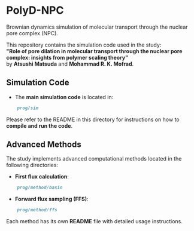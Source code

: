 # PolyD-NPC  
Brownian dynamics simulation of molecular transport through the nuclear pore complex (NPC).

This repository contains the simulation code used in the study:  
**"Role of pore dilation in molecular transport through the nuclear pore complex: insights from polymer scaling theory"**  
by **Atsushi Matsuda** and **Mohammad R. K. Mofrad**.  

## **Simulation Code**
- The **main simulation code** is located in:  
```markdown
	prog/sim
```

Please refer to the README in this directory for instructions on how to **compile and run the code**.

## **Advanced Methods**
The study implements advanced computational methods located in the following directories:

- **First flux calculation**:  
```markdown
	prog/method/basin
```

- **Forward flux sampling (FFS)**:  
```markdown
	prog/method/ffs
```
Each method has its own **README** file with detailed usage instructions.
